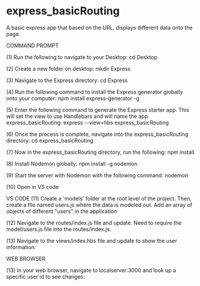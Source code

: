 # express_basicRouting
A basic express app that based on the URL, displays different data onto the page.

COMMAND PROMPT

(1) Run the following to navigate to your Desktop: cd Desktop

(2) Create a new folder on desktop: mkdir Express

(3) Navigate to the Express directory: cd Express

(4) Run the following command to install the Express generator globally onto your computer: npm install express-generator -g

(5) Enter the following command to generate the Express starter app. This will set the view to use Handlebars and will name the app express_basicRouting: express --view=hbs express_basicRouting

(6) Once the process is complete, navigate into the express_basicRouting directory: cd express_basicRouting 

(7) Now in the express_basicRouting directory, run the following: npm install

(8) Install Nodemon globally: npm install -g nodemon

(9) Start the server with Nodemon with the following command: nodemon

(10) Open in VS code



VS CODE
(11) Create a 'models' folder at the root level of the project. Then, create a file named users.js where the data is modeled out. Add an array of objects of different "users" in the application

(12) Navigate to the routes/index.js file and update. Need to require the model/users.js file into the routes/index.js: 


(13) Navigate to the views/index.hbs file and update to show the user information: 


WEB BROWSER

(13) In your web browser, navigate to localserver:3000 and look up a specific user id to see changes: 
